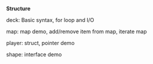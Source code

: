 **Structure** 

deck: Basic syntax, for loop and I/O

map: map demo, add/remove item from map, iterate map

player: struct, pointer demo

shape: interface demo